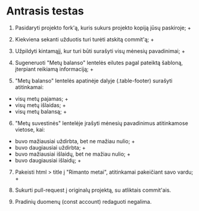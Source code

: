 # Antrasis testas

1. Pasidaryti projekto fork'ą, kuris sukurs projekto kopiją jūsų paskiroje; +

2. Kiekviena sekanti užduotis turi turėti atskitą commit'ą; +

3. Užpildyti kintamąjį, kur turi būti surašyti visų mėnesių pavadinimai; +

4. Sugeneruoti "Metų balanso" lentelės eilutes pagal pateiktą šabloną, įterpiant reikiamą informaciją; +

5. "Metų balanso" lentelės apatinėje dalyje (.table-footer) surašyti atitinkamai:
- visų metų pajamas;   +
- visų metų išlaidas;  +
- visų metų balansą;   +
 
6. "Metų suvestinės" lentelėje įrašyti mėnesių pavadinimus atitinkamose vietose, kai:
- buvo mažiausiai uždirbta, bet ne mažiau nulio; +
- buvo daugiausiai uždirbta; +
- buvo mažiausiai išlaidų, bet ne mažiau nulio; +
- buvo daugiausiai išlaidų; +

7. Pakeisti html > title į "Rimanto metai", atitinkamai pakeičiant savo vardu; +

8. Sukurti pull-request į originalų projektą, su atliktais commit'ais. 

9. Pradinių duomenų (const account) redaguoti negalima.